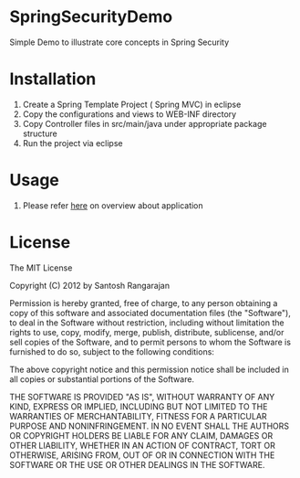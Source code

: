 SpringSecurityDemo
================

Simple Demo to illustrate core concepts in Spring Security

Installation
================
1. Create a Spring Template Project ( Spring MVC) in eclipse
2. Copy the configurations and views to WEB-INF directory
3. Copy Controller files in src/main/java under appropriate package structure
3. Run the project via eclipse

Usage
========
1. Please refer <a href="http://abstractlayers.com/2012/11/10/concepts/">here</a> on overview about application

License
========
The MIT License

Copyright (C) 2012 by Santosh Rangarajan

Permission is hereby granted, free of charge, to any person obtaining a copy
of this software and associated documentation files (the "Software"), to deal
in the Software without restriction, including without limitation the rights
to use, copy, modify, merge, publish, distribute, sublicense, and/or sell
copies of the Software, and to permit persons to whom the Software is
furnished to do so, subject to the following conditions:

The above copyright notice and this permission notice shall be included in
all copies or substantial portions of the Software.

THE SOFTWARE IS PROVIDED "AS IS", WITHOUT WARRANTY OF ANY KIND, EXPRESS OR
IMPLIED, INCLUDING BUT NOT LIMITED TO THE WARRANTIES OF MERCHANTABILITY,
FITNESS FOR A PARTICULAR PURPOSE AND NONINFRINGEMENT. IN NO EVENT SHALL THE
AUTHORS OR COPYRIGHT HOLDERS BE LIABLE FOR ANY CLAIM, DAMAGES OR OTHER
LIABILITY, WHETHER IN AN ACTION OF CONTRACT, TORT OR OTHERWISE, ARISING FROM,
OUT OF OR IN CONNECTION WITH THE SOFTWARE OR THE USE OR OTHER DEALINGS IN
THE SOFTWARE.